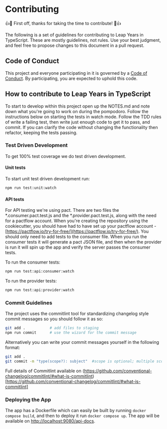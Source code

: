 # Contributing

:+1::tada: First off, thanks for taking the time to contribute! :tada::+1:

The following is a set of guidelines for contributing to Leap Years in TypeScript.
These are mostly guidelines, not rules. Use your best judgment, and feel free to propose changes to this document in a pull request.

## Code of Conduct

This project and everyone participating in it is governed by a [Code of Conduct](./CODE_OF_CONDUCT.md). By participating, you are expected to uphold this code.

## How to contribute to Leap Years in TypeScript

To start to develop within this project open up the NOTES.md and note down what you're going to work on during the pompodoro. Follow the instructions below on starting the tests in watch mode. Follow the TDD rules of write a failing test, then write just enough code to get it to pass, and commit. If you can clarify the code without changing the functionality then refactor, keeping the tests passing.

### Test Driven Development

To get 100% test coverage we do test driven development.

#### Unit tests

To start unit test driven development run:

```bash
npm run test:unit:watch
```

#### API tests

For API testing we're using pact. There are two files the \*.consumer.pact.test.js and the \*.provider.pact.test.js, along with the need for a pactflow account. When you're creating the repository using the cookiecutter, you should have had to have set up your pactflow account - [https://pactflow.io/try-for-free/](https://pactflow.io/try-for-free/). You should only need to add tests to the consumer file. When you run the consumer tests it will generate a pact JSON file, and then when the provider is run it will spin up the app and verify the server passes the consumer tests.

To run the consumer tests:

```sh
npm run test:api:consumer:watch
```

To run the provider tests:

```sh
npm run test:api:provider:watch
```

### Commit Guidelines

The project uses the commitlint tool for standardizing changelog style commit
messages so you should follow it as so:

```bash
git add .           # add files to staging
npm run commit      # use the wizard for the commit message
```

Alternatively you can write your commit messages yourself in the following format:

```sh
git add .
git commit -m "type(scope?): subject"  #scope is optional; multiple scopes are supported (current delimiter options: "/", "\" and ",")
```

Full details of Commitlint available on (https://github.com/conventional-changelog/commitlint/#what-is-commitlint)[https://github.com/conventional-changelog/commitlint/#what-is-commitlint]

### Deploying the App

The app has a Dockerfile which can easily be built by running `docker compose build`, and then to deploy it run `docker compose up`. The app will be available on [http://localhost:9080/api-docs](http://localhost:9080/api-docs).
